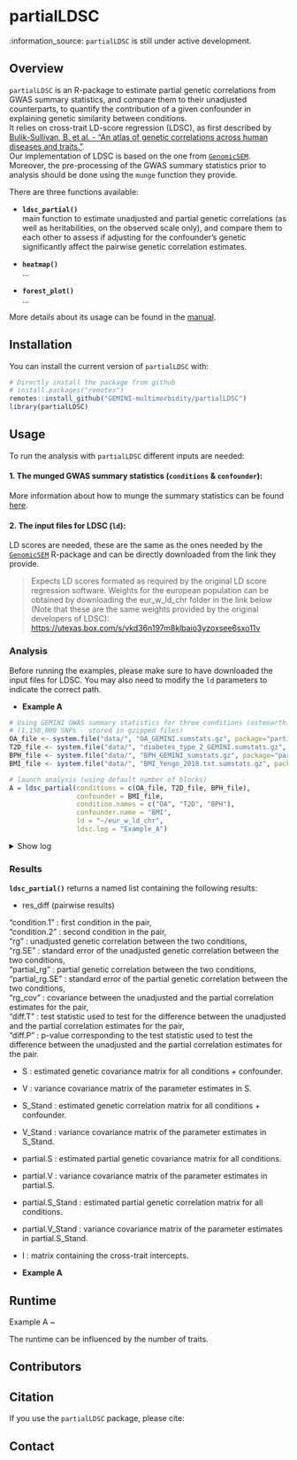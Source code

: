 
<!-- README.md is generated from README.Rmd. Please edit that file -->

# partialLDSC

<!--<img src="inst/Figures/logo.png" align="right" height=180/> -->

:information\_source: `partialLDSC` is still under active development.  
<!-- Check the [NEWS](NEWS.md) to learn more about what has been modified\! -->

## Overview

`partialLDSC` is an R-package to estimate partial genetic correlations
from GWAS summary statistics, and compare them to their unadjusted
counterparts, to quantify the contribution of a given confounder in
explaining genetic similarity between conditions.  
It relies on cross-trait LD-score regression (LDSC), as first described
by [Bulik-Sullivan, B. et al. - “An atlas of genetic correlations across
human diseases and
traits.”](https://pubmed.ncbi.nlm.nih.gov/26414676/).  
Our implementation of LDSC is based on the one from
[`GenomicSEM`](https://github.com/GenomicSEM/GenomicSEM/). Moreover, the
pre-processing of the GWAS summary statistics prior to analysis should
be done using the `munge` function they provide.

There are three functions available:

-   **`ldsc_partial()`**  
    main function to estimate unadjusted and partial genetic
    correlations (as well as heritabilities, on the observed scale
    only), and compare them to each other to assess if adjusting for the
    confounder’s genetic significantly affect the pairwise genetic
    correlation estimates.

-   **`heatmap()`**  
    …

-   **`forest_plot()`**  
    …

More details about its usage can be found in the
[manual](doc/partialLDSC-manual.pdf).

## Installation

You can install the current version of `partialLDSC` with:

``` r
# Directly install the package from github
# install.packages("remotes")
remotes::install_github("GEMINI-multimorbidity/partialLDSC")
library(partialLDSC)
```

## Usage

To run the analysis with `partialLDSC` different inputs are needed:

#### 1. The munged GWAS summary statistics (`conditions` & `confounder`):

More information about how to munge the summary statistics can be found
[here](https://github.com/GenomicSEM/GenomicSEM/wiki/3.-Models-without-Individual-SNP-effects#step-1-munge-the-summary-statistics).

#### 2. The input files for LDSC (`ld`):

LD scores are needed, these are the same as the ones needed by the
[`GenomicSEM`](https://github.com/GenomicSEM/GenomicSEM/) R-package and
can be directly downloaded from the link they provide.

> Expects LD scores formated as required by the original LD score
> regression software. Weights for the european population can be
> obtained by downloading the eur\_w\_ld\_chr folder in the link below
> (Note that these are the same weights provided by the original
> developers of LDSC):
> <https://utexas.box.com/s/vkd36n197m8klbaio3yzoxsee6sxo11v>

### Analysis

Before running the examples, please make sure to have downloaded the
input files for LDSC. You may also need to modify the `ld` parameters to
indicate the correct path.

-   **Example A**

``` r
# Using GEMINI GWAS summary statistics for three conditions (osteoarthitis: OA, type 2 diabetes: T2D, benign hyperplasia of prostate: BPH) + GIANT GWAS summary statistics for the confounder (BMI) t
# (1,150,000 SNPs - stored in gzipped files)
OA_file <- system.file("data/", "OA_GEMINI.sumstats.gz", package="partialLDSC")
T2D_file <- system.file("data/", "diabetes_type_2_GEMINI.sumstats.gz", package="partialLDSC")
BPH_file <- system.file("data/", "BPH_GEMINI_sumstats.gz", package="partialLDSC")
BMI_file <- system.file("data/", "BMI_Yengo_2018.txt.sumstats.gz", package="partialLDSC")

# launch analysis (using default number of blocks)
A = ldsc_partial(conditions = c(OA_file, T2D_file, BPH_file),
                 confounder = BMI_file, 
                 condition.names = c("OA", "T2D", "BPH"), 
                 confounder.name = "BMI",
                 ld = "~/eur_w_ld_chr",
                 ldsc.log = "Example_A")
```

<details>
<summary>
Show log
</summary>
</details>
<!--
- **Example B**
add example with multiple confounder one implemented
-->

### Results

**`ldsc_partial()`** returns a named list containing the following
results:

-   res\_diff (pairwise results)

“condition.1” : first condition in the pair,  
“condition.2” : second condition in the pair,  
“rg” : unadjusted genetic correlation between the two conditions,  
“rg.SE” : standard error of the unadjusted genetic correlation between
the two conditions,  
“partial\_rg” : partial genetic correlation between the two
conditions,  
“partial\_rg.SE” : standard error of the partial genetic correlation
between the two conditions,  
“rg\_cov” : covariance between the unadjusted and the partial
correlation estimates for the pair,  
“diff.T” : test statistic used to test for the difference between the
unadjusted and the partial correlation estimates for the pair,  
“diff.P” : p-value corresponding to the test statistic used to test the
difference between the unadjusted and the partial correlation estimates
for the pair.

-   S : estimated genetic covariance matrix for all conditions +
    confounder.

-   V : variance covariance matrix of the parameter estimates in S.

-   S\_Stand : estimated genetic correlation matrix for all conditions +
    confounder.

-   V\_Stand : variance covariance matrix of the parameter estimates in
    S\_Stand.

-   partial.S : estimated partial genetic covariance matrix for all
    conditions.

-   partial.V : variance covariance matrix of the parameter estimates in
    partial.S.

-   partial.S\_Stand : estimated partial genetic correlation matrix for
    all conditions.

-   partial.V\_Stand : variance covariance matrix of the parameter
    estimates in partial.S\_Stand.

-   I : matrix containing the cross-trait intercepts.

-   **Example A**

## Runtime

Example A \~

The runtime can be influenced by the number of traits.

<!-- <font color="grey"><small> Results from analyses performed on a MacBook Pro (2020) - Processor : 2 GHz Quad-Core Intel Core i5 - Memory : 16 GB 3733 MHz LPDDR4X.</font> </small>    -->

## Contributors

## Citation

If you use the `partialLDSC` package, please cite:

## Contact

<!-- <mounier.ninon@gmail.com> -->
